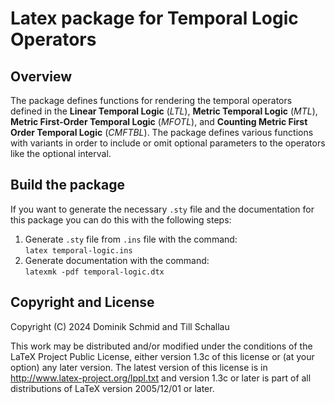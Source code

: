 # Latex package for Temporal Logic Operators

## Overview

The package defines functions for rendering the temporal operators defined in
the **Linear Temporal Logic** (_LTL_), **Metric Temporal Logic** (_MTL_), **Metric First-Order 
Temporal Logic** (_MFOTL_), and **Counting Metric First Order Temporal Logic** (_CMFTBL_). The package 
defines various functions with variants in order to include or omit optional 
parameters to the operators like the optional interval.

## Build the package

If you want to generate the necessary `.sty` file and the documentation for this
package you can do this with the following steps:  

1. Generate `.sty` file from `.ins` file with the command:  
		`latex temporal-logic.ins`
2. Generate documentation with the command:  
		`latexmk -pdf temporal-logic.dtx`

## Copyright and License

Copyright (C) 2024 Dominik Schmid and Till Schallau

This work may be distributed and/or modified under the conditions of the LaTeX
Project Public License, either version 1.3c of this license or (at your option)
any later version. The latest version of this license is in
http://www.latex-project.org/lppl.txt and version 1.3c or later is part of all
distributions of LaTeX version 2005/12/01 or later.
